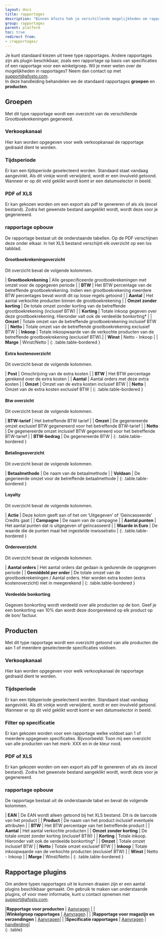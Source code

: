 ```yaml
---
layout: docs
title: rapportages
description: "Binnen Afosto heb je verschillende mogelijkheden om rapportages uit te draaien."
group: rapportages
parent: platform
toc: true
redirect from:
- /rapportages/
---
```


Je kunt standaard kiezen uit twee type rapportages. Andere rapportages zijn als plugin beschikbaar, zoals een rapportage op basis van specificaties of een rapportage voor een winkelgroep. Wil je meer weten over de mogelijkheden in rapportages? Neem dan contact op met [support@afosto.com](mailto:support@afosto.com?subject=Aanvraag%20uitgebruide%20Facebook%20implementatie&amp;body=Ik%20wil%20graag%20meer%20weten%20over%20de%20rapportage%20plugins).  
In deze handleiding behandelen we de standaard rapportages **groepen** en **producten**.

## Groepen
Met dit type rapportage wordt een overzicht van de verschillende Grootboekrekeningen gegeneerd.

### Verkoopkanaal
Hier kan worden opgegeven voor welk verkoopkanaal de rapportage gedraaid dient te worden.

### Tijdsperiode
Er kan een tijdsperiode geselecteerd worden. Standaard staat vandaag aangevinkt. Als dit vinkje wordt verwijderd, wordt er een invulveld getoond. Wanneer er op dit veld geklikt wordt komt er een datumselector in beeld. 

### PDF of XLS
Er kan gekozen worden om een export als pdf te genereren of als xls (excel bestand). Zodra het gewenste bestand aangeklikt wordt, wordt deze voor je gegenereerd. 

### rapportage opbouw
De rapportage bestaat uit de onderstaande tabellen. Op de PDF verschijnen deze onder elkaar. In het XLS bestand verschijnt elk overzicht op een los tabblad. 

#### Grootboekrekeningoverzicht
Dit overzicht bevat de volgende kolommen.

| **Grootboekrekening** | Alle gespecificeerde grootboekrekeningen met omzet voor de opgegeven periode |
| **BTW** | Het BTW percentage van de betreffende grootboekrekening. Indien een grootboekrekening meerdere BTW percentages bevat wordt dit op losse regels getoond |
| **Aantal** | Het aantal verkochte producten binnen de grootboekrekening | 
| **Omzet zonder korting** | De totale omzet zonder korting van de betreffende grootboekrekening (inclusief BTW) |
| **Korting** | Totale inkoop gegeven over deze grootboekrekening. Hieronder valt ook de verdeelde bonkorting* |
| **Omzet** | Totale omzet van de betreffende grootboekrekening inclusief BTW |
| **Netto** | Totale omzet van de betreffende grootboekrekening exclusief BTW |
| **Inkoop** | Totale inkoopwaarde van de verkochte producten van de betreffende grootboekrekening (exclusief BTW).|
| **Winst** | Netto - Inkoop |
| **Marge** | Winst/Netto | 
{: .table.table-bordered }

#### Extra kostenoverzicht
Dit overzicht bevat de volgende kolommen.

| **Post** | Omschrijving van de extra kosten |
| **BTW** | Het BTW percentage gerekend over de extra kosten |
| **Aantal** | Aantal orders met deze extra kosten |
| **Omzet** | Omzet van de extra kosten inclusief BTW |
| **Netto** | Omzet van de extra kosten exclusief BTW |
{: .table.table-bordered }

#### Btw overzicht
Dit overzicht bevat de volgende kolommen.

| **BTW-tarief** | Het betreffende BTW tarief |
| **Omzet** | De gegenereerde omzet exclusief BTW gegenereerd voor het betreffende BTW-tarief |
| **Netto** | De gegenereerde omzet  inclusief BTW gegenereerd voor het betreffende BTW-tarief |
| **BTW-bedrag** | De gegenereerde BTW |
{: .table.table-bordered }

#### Betalingsoverzicht
Dit overzicht bevat de volgende kolommen.

| **Betaalmethode** | De naam van de betaalmethode |
| **Voldaan** | De gegeneerde omzet voor de betreffende betaalmethode |
{: .table.table-bordered }

#### Loyalty
Dit overzicht bevat de volgende kolommen.

| **Actie** | Deze kolom geeft aan of het om ‘Uitgegeven’ of ‘Geincasseerde’ Credits gaat |
| **Campagne** | De naam van de campagne |
| **Aantal punten** | Het aantal punten dat is uitgegeven of geïncasseerd |
| **Waarde in Euro** | De waarde die de punten maal het ingestelde inwisselratio |
{: .table.table-bordered }

#### Orderoverzicht
Dit overzicht bevat de volgende kolommen.

| **Aantal orders** | Het aantal orders dat gedaan is gedurende de opgegeven periode |
| **Gemiddeld per order** | De totale omzet van de grootboekrekeningen / Aantal orders. Hier worden extra kosten (extra kostenoverzicht) niet in meegerekend |
{: .table.table-bordered } 

#### Verdeelde bonkorting
Gegeven bonkorting wordt verdeeld over alle producten op de bon. Geef je een bonkorting van 10% dan wordt deze doorgerekend op elk product op de bon/ factuur. 

## Producten
Met dit type rapportage wordt een overzicht getoond van alle producten die aan 1 of meerdere geselecteerde specificaties voldoen.

### Verkoopkanaal
Hier kan worden opgegeven voor welk verkoopkanaal de rapportage gedraaid dient te worden.

### Tijdsperiode
Er kan een tijdsperiode geselecteerd worden. Standaard staat vandaag aangevinkt. Als dit vinkje wordt verwijderd, wordt er een invulveld getoond. Wanneer er op dit veld geklikt wordt komt er een datumselector in beeld. 

### Filter op specificatie
Er kan gekozen worden voor een rapportage welke voldoet aan 1 of meerdere opgegeven specificaties. Bijvoorbeeld: Toon mij een overzicht van alle producten van het merk: XXX en in de kleur rood. 

### PDF of XLS
Er kan gekozen worden om een export als pdf te genereren of als xls (excel bestand). Zodra het gewenste bestand aangeklikt wordt, wordt deze voor je gegenereerd. 

### rapportage opbouw
De rapportage bestaat uit de onderstaande tabel en bevat de volgende kolommen.

| **EAN** | De EAN wordt alleen getoond bij het XLS bestand. Dit is de barcode van het product |
| **Product** | De naam van het product inclusief eventuele attributen |
| **BTW** | Het BTW percentage van het betreffende product |
| **Aantal**  | Het aantal verkochte producten |
| **Omzet zonder korting** | De totale omzet zonder korting (inclusief BTW) |
| **Korting** | Totale inkoop. Hieronder valt ook de verdeelde bonkorting* |
| **Omzet** | Totale omzet inclusief BTW |
| **Netto** | Totale omzet exclusief BTW |
| **Inkoop** | Totale inkoopwaarde van de verkochte producten (exclusief BTW) |
| **Winst** | Netto - Inkoop |
| **Marge** | Winst/Netto |
{: .table.table-bordered }


## Rapportage plugins
Om andere typen rapportages uit te kunnen draaien zijn er een aantal plugins beschikbaar gemaakt. Om gebruik te maken van onderstaande plugins, of voor meer informatie, kunt u contact opnemen met [support@afosto.com](mailto:support@afosto.com?subject=Aanvraag%20plugin&amp;body=Ik%20wil%20graag%20meer%20weten%20over%20de%20rapportage%20plugins).

|**Rapportage voor producten** | [Aanvragen](mailto:support@afosto.com?subject=Aanvraag%20plugin&amp;body=Ik%20wil%20graag%20gebruik%20maken%20van%20de%20Rapportage%20voor%20producten%20plugin) | |  
|**Winkelgroep rapportages** | [Aanvragen](mailto:support@afosto.com?subject=Aanvraag%20plugin&amp;body=Ik%20wil%20graag%20gebruik%20maken%20van%20de%20Winkelgroep%20rapportages%20plugin) | |
|**Rapportage voor magazijn en verzendingen** | [Aanvragen](mailto:support@afosto.com?subject=Aanvraag%20plugin&amp;body=Ik%20wil%20graag%20gebruik%20maken%20van%20de%20Rapportage%20voor%20magazijn%20en%20verzendingen%20plugin)| |
|**Specificatie rapportages** | [Aanvragen](mailto:support@afosto.com?subject=Aanvraag%20plugin&amp;body=Ik%20wil%20graag%20gebruik%20maken%20van%20de%20Specificatie%20rapportages%20plugin) | [handleiding](/plugins/specificatie-rapportages)|  
{: .table}
